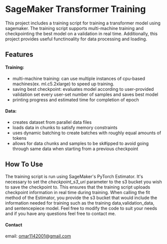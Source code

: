 # SageMaker Transformer Training
This project includes a training script for training a transformer model using sagemaker. The training script supports multi-machine training and checkpointing the best model on a validation in real time. Additionally, this project provides useful functinoality for data processing and loading.

## Features
#### Training:
  * multi-machine training: can use multiple instances of cpu-based machines(ex. ml.c5.2xlarge) to speed up training.
  * saving best checkpoint: evaluates model according to user-provided validation set every user-set number of samples and saves best model
  * printing progress and estimated time for completion of epoch
#### Data:
  * creates dataset from parallel data files
  * loads data in chunks to satisfy memory constraints
  * uses dynamic batching to create batches with roughly equal amounts of tokens
  * allows for data chunks and samples to be sk#ipped to avoid going through same data when starting from a previous checkpoint
## How To Use
The training script is run using SageMaker's PyTorch Estimator. It's necessary to set the *checkpoint_s3_uri* parameter to the s3 bucket you wish to save the checkpoint to. This ensures that the training script uploads checkpoint information in real time during training. When calling the fit method of the Estimator, you provide the s3 bucket that would include the information needed for training such as the training data,validation_data, and sentencepiece model. Feel free to modify the code to suit your needs and if you have any questions feel free to contact me.

#### Contact
email: omar1142001@gmail.com
